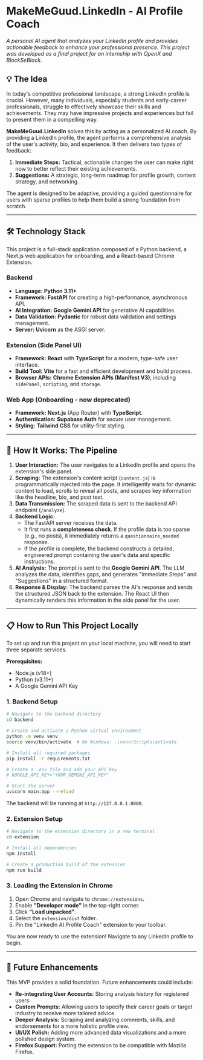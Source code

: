 
# MakeMeGuud.LinkedIn - AI Profile Coach

*A personal AI agent that analyzes your LinkedIn profile and provides actionable feedback to enhance your professional presence. This project was developed as a final project for an internship with OpenX and BlockSeBlock.*

## 💡 The Idea

In today's competitive professional landscape, a strong LinkedIn profile is crucial. However, many individuals, especially students and early-career professionals, struggle to effectively showcase their skills and achievements. They may have impressive projects and experiences but fail to present them in a compelling way.

**MakeMeGuud.LinkedIn** solves this by acting as a personalized AI coach. By providing a LinkedIn profile, the agent performs a comprehensive analysis of the user's activity, bio, and experience. It then delivers two types of feedback:

1.  **Immediate Steps:** Tactical, actionable changes the user can make right now to better reflect their existing achievements.
2.  **Suggestions:** A strategic, long-term roadmap for profile growth, content strategy, and networking.

The agent is designed to be adaptive, providing a guided questionnaire for users with sparse profiles to help them build a strong foundation from scratch.

-----

## 🛠️ Technology Stack

This project is a full-stack application composed of a Python backend, a Next.js web application for onboarding, and a React-based Chrome Extension.

### **Backend**

  * **Language:** **Python 3.11+**
  * **Framework:** **FastAPI** for creating a high-performance, asynchronous API.
  * **AI Integration:** **Google Gemini API** for generative AI capabilities.
  * **Data Validation:** **Pydantic** for robust data validation and settings management.
  * **Server:** **Uvicorn** as the ASGI server.

### **Extension (Side Panel UI)**

  * **Framework:** **React** with **TypeScript** for a modern, type-safe user interface.
  * **Build Tool:** **Vite** for a fast and efficient development and build process.
  * **Browser APIs:** **Chrome Extension APIs (Manifest V3)**, including `sidePanel`, `scripting`, and `storage`.

### **Web App (Onboarding - now deprecated)**

  * **Framework:** **Next.js** (App Router) with **TypeScript**.
  * **Authentication:** **Supabase Auth** for secure user management.
  * **Styling:** **Tailwind CSS** for utility-first styling.

-----

## 🚀 How It Works: The Pipeline

1.  **User Interaction:** The user navigates to a LinkedIn profile and opens the extension's side panel.
2.  **Scraping:** The extension's content script (`content.js`) is programmatically injected into the page. It intelligently waits for dynamic content to load, scrolls to reveal all posts, and scrapes key information like the headline, bio, and post text.
3.  **Data Transmission:** The scraped data is sent to the backend API endpoint (`/analyze`).
4.  **Backend Logic:**
      * The FastAPI server receives the data.
      * It first runs a **completeness check**. If the profile data is too sparse (e.g., no posts), it immediately returns a `questionnaire_needed` response.
      * If the profile is complete, the backend constructs a detailed, engineered prompt containing the user's data and specific instructions.
5.  **AI Analysis:** The prompt is sent to the **Google Gemini API**. The LLM analyzes the data, identifies gaps, and generates "Immediate Steps" and "Suggestions" in a structured format.
6.  **Response & Display:** The backend parses the AI's response and sends the structured JSON back to the extension. The React UI then dynamically renders this information in the side panel for the user.

-----

## 📋 How to Run This Project Locally

To set up and run this project on your local machine, you will need to start three separate services.

**Prerequisites:**

  * Node.js (v18+)
  * Python (v3.11+)
  * A Google Gemini API Key

### **1. Backend Setup**

```bash
# Navigate to the backend directory
cd backend

# Create and activate a Python virtual environment
python -m venv venv
source venv/bin/activate  # On Windows: .\venv\Scripts\activate

# Install all required packages
pip install -r requirements.txt

# Create a .env file and add your API key
# GOOGLE_API_KEY="YOUR_GEMINI_API_KEY"

# Start the server
uvicorn main:app --reload
```

The backend will be running at `http://127.0.0.1:8000`.

### **2. Extension Setup**

```bash
# Navigate to the extension directory in a new terminal
cd extension

# Install all dependencies
npm install

# Create a production build of the extension
npm run build
```

### **3. Loading the Extension in Chrome**

1.  Open Chrome and navigate to `chrome://extensions`.
2.  Enable **"Developer mode"** in the top-right corner.
3.  Click **"Load unpacked"**.
4.  Select the `extension/dist` folder.
5.  Pin the "LinkedIn AI Profile Coach" extension to your toolbar.

You are now ready to use the extension\! Navigate to any LinkedIn profile to begin.

-----

## 🔮 Future Enhancements

This MVP provides a solid foundation. Future enhancements could include:

  * **Re-integrating User Accounts:** Storing analysis history for registered users.
  * **Custom Prompts:** Allowing users to specify their career goals or target industry to receive more tailored advice.
  * **Deeper Analysis:** Scraping and analyzing comments, skills, and endorsements for a more holistic profile view.
  * **UI/UX Polish:** Adding more advanced data visualizations and a more polished design system.
  * **Firefox Support:** Porting the extension to be compatible with Mozilla Firefox.